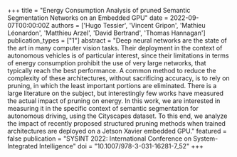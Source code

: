 +++
title = "Energy Consumption Analysis of pruned Semantic Segmentation Networks on an Embedded GPU"
date = 2022-09-07T00:00:00Z
authors = ['Hugo Tessier', 'Vincent Gripon', 'Mathieu Léonardon', 'Matthieu Arzel', 'David Bertrand', 'Thomas Hannagan']
publication_types = ["1"]
abstract = "Deep neural networks are the state of the art in many computer vision tasks. Their deployment in the context of autonomous vehicles is of particular interest, since their limitations in terms of energy consumption prohibit the use of very large networks, that typically reach the best performance. A common method to reduce the complexity of these architectures, without sacrificing accuracy, is to rely on pruning, in which the least important portions are eliminated. There is a large literature on the subject, but interestingly few works have measured the actual impact of pruning on energy. In this work, we are interested in measuring it in the specific context of semantic segmentation for autonomous driving, using the Cityscapes dataset. To this end, we analyze the impact of recently proposed structured pruning methods when trained architectures are deployed on a Jetson Xavier embedded GPU."
featured = false
publication = "SYSINT 2022: International Conference on System-Integrated Intelligence"
doi = "10.1007/978-3-031-16281-7_52"
+++
